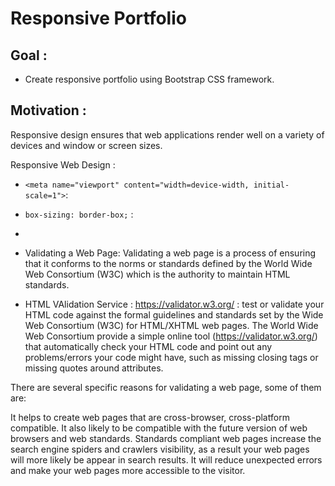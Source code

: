 # Responsive Portfolio

## Goal : 

* Create responsive portfolio using Bootstrap CSS framework.

## Motivation :

Responsive design ensures that web applications render well on a variety of devices and window or screen sizes.




Responsive Web Design :

* `<meta name="viewport" content="width=device-width, initial-scale=1">`: 
* `box-sizing: border-box;` : 
* 


* Validating a Web Page: 
Validating a web page is a process of ensuring that it conforms to the norms or standards defined by the World Wide Web Consortium (W3C) which is the authority to maintain HTML standards.
* HTML VAlidation Service : https://validator.w3.org/ : test or validate your HTML code against the formal guidelines and standards set by the Wide Web Consortium (W3C) for HTML/XHTML web pages.
The World Wide Web Consortium provide a simple online tool (https://validator.w3.org/) that automatically check your HTML code and point out any problems/errors your code might have, such as missing closing tags or missing quotes around attributes.

There are several specific reasons for validating a web page, some of them are:

It helps to create web pages that are cross-browser, cross-platform compatible. It also likely to be compatible with the future version of web browsers and web standards.
Standards compliant web pages increase the search engine spiders and crawlers visibility, as a result your web pages will more likely be appear in search results.
It will reduce unexpected errors and make your web pages more accessible to the visitor.